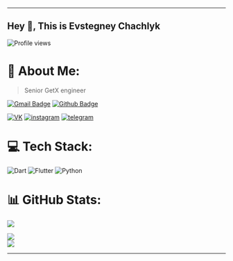 ----

## Hey 👋, This is Evstegney Chachlyk
![Profile views](https://gpvc.arturio.dev/Waitrum)

# 💫 About Me:
> Senior GetX engineer

[![Gmail Badge](https://img.shields.io/badge/-evstegneych@mail.ru-c14438?style=for-the-badge&logo=Gmail&logoColor=white&link=mailto:evstegneych@mail.ru)](mailto:evstegneych@mail.ru) [![Github Badge](https://img.shields.io/badge/-Waitrum-grey?style=for-the-badge&logo=github&logoColor=white&link=https://github.com/Waitrum/)](https://www.github.com/Waitrum/) 

[![VK](https://img.shields.io/badge/VK---?logo=vk&style=for-the-badge&color=7fa7d4)](https://vk.com/e.chachlyk)
[![instagram](https://img.shields.io/badge/instagram---?logo=instagram&style=for-the-badge&color=ffc0cb)](https://www.instagram.com/evstegneych/)
[![telegram](https://img.shields.io/badge/telegram---?logo=telegram&style=for-the-badge&color=ccccff)](https://t.me/evstegneych)

# 💻 Tech Stack:
![Dart](https://img.shields.io/badge/dart-%230175C2.svg?style=for-the-badge&logo=dart&logoColor=white)
![Flutter](https://img.shields.io/badge/Flutter-%2302569B.svg?style=for-the-badge&logo=Flutter&logoColor=white)
![Python](https://img.shields.io/badge/python-3670A0?style=for-the-badge&logo=python&logoColor=ffdd54)

# 📊 GitHub Stats:
![](https://github-readme-streak-stats.herokuapp.com/?user=evstegneych&theme=omni&hide_border=false&border_radius=20)<br/>

![](https://github-readme-stats.vercel.app/api?username=evstegneych&theme=omni&hide_border=false&include_all_commits=false&count_private=true&border_radius=20)<br/>
![](https://github-readme-stats.vercel.app/api/top-langs/?username=evstegneych&theme=omni&hide_border=false&include_all_commits=false&count_private=true&layout=compact&border_radius=20)

----
